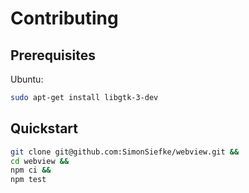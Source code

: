 # Contributing

## Prerequisites

Ubuntu:

```sh
sudo apt-get install libgtk-3-dev
```

## Quickstart

```sh
git clone git@github.com:SimonSiefke/webview.git &&
cd webview &&
npm ci &&
npm test
```
